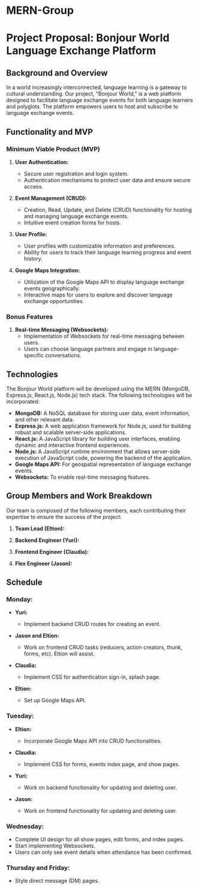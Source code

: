 # MERN-Group

# Project Proposal: Bonjour World Language Exchange Platform

## Background and Overview

In a world increasingly interconnected, language learning is a gateway to cultural understanding. Our project, "Bonjour World," is a web platform designed to facilitate language exchange events for both language learners and polyglots. The platform empowers users to host and subscribe to language exchange events.

## Functionality and MVP

### Minimum Viable Product (MVP)

1. **User Authentication:**
   - Secure user registration and login system.
   - Authentication mechanisms to protect user data and ensure secure access.

2. **Event Management (CRUD):**
   - Creation, Read, Update, and Delete (CRUD) functionality for hosting and managing language exchange events.
   - Intuitive event creation forms for hosts.

3. **User Profile:**
   - User profiles with customizable information and preferences.
   - Ability for users to track their language learning progress and event history.

4. **Google Maps Integration:**
   - Utilization of the Google Maps API to display language exchange events geographically.
   - Interactive maps for users to explore and discover language exchange opportunities.

### Bonus Features

1. **Real-time Messaging (Websockets):**
   - Implementation of Websockets for real-time messaging between users.
   - Users can choose language partners and engage in language-specific conversations.

## Technologies

The Bonjour World platform will be developed using the MERN (MongoDB, Express.js, React.js, Node.js) tech stack. The following technologies will be incorporated:

- **MongoDB:** A NoSQL database for storing user data, event information, and other relevant data.
- **Express.js:** A web application framework for Node.js, used for building robust and scalable server-side applications.
- **React.js:** A JavaScript library for building user interfaces, enabling dynamic and interactive frontend experiences.
- **Node.js:** A JavaScript runtime environment that allows server-side execution of JavaScript code, powering the backend of the application.
- **Google Maps API:** For geospatial representation of language exchange events.
- **Websockets:** To enable real-time messaging features.

## Group Members and Work Breakdown

Our team is composed of the following members, each contributing their expertise to ensure the success of the project:

1. **Team Lead (Eltion):**

2. **Backend Engineer (Yuri):**

3. **Frontend Engineer (Claudia):**

4. **Flex Engineer (Jason):**

## Schedule

### Monday:

- **Yuri:**
  - Implement backend CRUD routes for creating an event.

- **Jason and Eltion:**
  - Work on frontend CRUD tasks (reducers, action creators, thunk, forms, etc). Eltion will assist.

- **Claudia:**
  - Implement CSS for authentication sign-in, splash page.

- **Eltion:**
  - Set up Google Maps API.

### Tuesday:

- **Eltion:**
  - Incorporate Google Maps API into CRUD functionalities.

- **Claudia:**
  - Implement CSS for forms, events index page, and show pages.

- **Yuri:**
  - Work on backend functionality for updating and deleting user.

- **Jason:**
  - Work on frontend functionality for updating and deleting user.

### Wednesday:

- Complete UI design for all show pages, edit forms, and index pages.
- Start implementing Websockets.
- Users can only see event details when attendance has been confirmed.

### Thursday and Friday:

- Style direct message (DM) pages.
